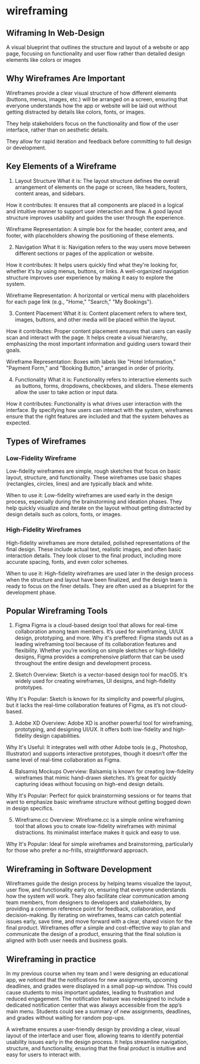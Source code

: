 # wireframing


## Wiframing In Web-Design
A visual blueprint that outlines the structure and layout of a website or app page, focusing on functionality and user flow rather than detailed design elements like colors or images

## Why Wireframes Are Important

Wireframes provide a clear visual structure of how different elements (buttons, menus, images, etc.) will be arranged on a screen, ensuring that everyone understands how the app or website will be laid out without getting distracted by details like colors, fonts, or images.

They help stakeholders focus on the functionality and flow of the user interface, rather than on aesthetic details.

They allow for rapid iteration and feedback before committing to full design or development.

## Key Elements of a Wireframe

1. Layout Structure
What it is: The layout structure defines the overall arrangement of elements on the page or screen, like headers, footers, content areas, and sidebars.

How it contributes: It ensures that all components are placed in a logical and intuitive manner to support user interaction and flow. A good layout structure improves usability and guides the user through the experience.

Wireframe Representation: A simple box for the header, content area, and footer, with placeholders showing the positioning of these elements.

2. Navigation
What it is: Navigation refers to the way users move between different sections or pages of the application or website.

How it contributes: It helps users quickly find what they're looking for, whether it’s by using menus, buttons, or links. A well-organized navigation structure improves user experience by making it easy to explore the system.

Wireframe Representation: A horizontal or vertical menu with placeholders for each page link (e.g., "Home," "Search," "My Bookings").

3. Content Placement
What it is: Content placement refers to where text, images, buttons, and other media will be placed within the layout.

How it contributes: Proper content placement ensures that users can easily scan and interact with the page. It helps create a visual hierarchy, emphasizing the most important information and guiding users toward their goals.

Wireframe Representation: Boxes with labels like "Hotel Information," "Payment Form," and "Booking Button," arranged in order of priority.

4. Functionality
What it is: Functionality refers to interactive elements such as buttons, forms, dropdowns, checkboxes, and sliders. These elements allow the user to take action or input data.

How it contributes: Functionality is what drives user interaction with the interface. By specifying how users can interact with the system, wireframes ensure that the right features are included and that the system behaves as expected.

## Types of Wireframes

### Low-Fidelity Wireframe
Low-fidelity wireframes are simple, rough sketches that focus on basic layout, structure, and functionality. These wireframes use basic shapes (rectangles, circles, lines) and are typically black and white.

When to use it: Low-fidelity wireframes are used early in the design process, especially during the brainstorming and ideation phases. They help quickly visualize and iterate on the layout without getting distracted by design details such as colors, fonts, or images.

### High-Fidelity Wireframes
High-fidelity wireframes are more detailed, polished representations of the final design. These include actual text, realistic images, and often basic interaction details. They look closer to the final product, including more accurate spacing, fonts, and even color schemes.

When to use it: High-fidelity wireframes are used later in the design process when the structure and layout have been finalized, and the design team is ready to focus on the finer details. They are often used as a blueprint for the development phase.

## Popular Wireframing Tools
1. Figma
   Figma is a cloud-based design tool that allows for real-time collaboration among team members. It’s used for wireframing, UI/UX design, prototyping, and more.
   Why it's preffered: Figma stands out as a leading wireframing tool because of its collaboration features and flexibility. Whether you’re working on simple sketches or high-fidelity designs, Figma provides a comprehensive platform that can be used throughout the entire design and development process.
  

3. Sketch
Overview: Sketch is a vector-based design tool for macOS. It's widely used for creating wireframes, UI designs, and high-fidelity prototypes.

Why It's Popular: Sketch is known for its simplicity and powerful plugins, but it lacks the real-time collaboration features of Figma, as it’s not cloud-based.

3. Adobe XD
Overview: Adobe XD is another powerful tool for wireframing, prototyping, and designing UI/UX. It offers both low-fidelity and high-fidelity design capabilities.

Why It's Useful: It integrates well with other Adobe tools (e.g., Photoshop, Illustrator) and supports interactive prototypes, though it doesn’t offer the same level of real-time collaboration as Figma.

4. Balsamiq Mockups
Overview: Balsamiq is known for creating low-fidelity wireframes that mimic hand-drawn sketches. It’s great for quickly capturing ideas without focusing on high-end design details.

Why It's Popular: Perfect for quick brainstorming sessions or for teams that want to emphasize basic wireframe structure without getting bogged down in design specifics.

5. Wireframe.cc
Overview: Wireframe.cc is a simple online wireframing tool that allows you to create low-fidelity wireframes with minimal distractions. Its minimalist interface makes it quick and easy to use.

Why It's Popular: Ideal for simple wireframes and brainstorming, particularly for those who prefer a no-frills, straightforward approach.

## Wireframing in Software Development

Wireframes guide the design process by helping teams visualize the layout, user flow, and functionality early on, ensuring that everyone understands how the system will work. They also facilitate clear communication among team members, from designers to developers and stakeholders, by providing a common reference point for feedback, collaboration, and decision-making. By iterating on wireframes, teams can catch potential issues early, save time, and move forward with a clear, shared vision for the final product.
Wireframes offer a simple and cost-effective way to plan and communicate the design of a product, ensuring that the final solution is aligned with both user needs and business goals.

## Wireframing in practice

In my previous course when my team and I were designing an educational app, we noticed that the notifications for new assignments, upcoming deadlines, and grades were displayed in a small pop-up window. This could cause students to miss important updates, leading to frustration and reduced engagement. 
The notification feature was redesigned to include a dedicated notification center that was always accessible from the app’s main menu. Students could see a summary of new assignments, deadlines, and grades without waiting for random pop-ups.

A wireframe ensures a user-friendly design by providing a clear, visual layout of the interface and user flow, allowing teams to identify potential usability issues early in the design process. It helps streamline navigation, structure, and functionality, ensuring that the final product is intuitive and easy for users to interact with.

